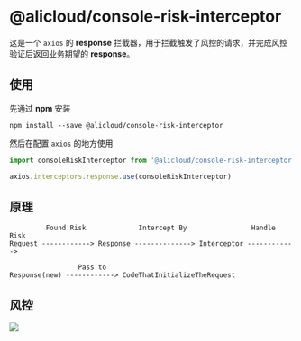 # @alicloud/console-risk-interceptor

这是一个 `axios` 的 **response** 拦截器，用于拦截触发了风控的请求，并完成风控验证后返回业务期望的 **response**。

## 使用

先通过 **npm** 安装

```
npm install --save @alicloud/console-risk-interceptor
```

然后在配置 `axios` 的地方使用

```js
import consoleRiskInterceptor from '@alicloud/console-risk-interceptor'

axios.interceptors.response.use(consoleRiskInterceptor)
```

## 原理

```
         Found Risk             Intercept By                Handle Risk
Request ------------> Response --------------> Interceptor ------------>

                 Pass to
Response(new) ------------> CodeThatInitializeTheRequest
```

## 风控

<img src="https://gw.alicdn.com/tfs/TB1GGeonpzqK1RjSZFvXXcB7VXa-1484-886.png">

